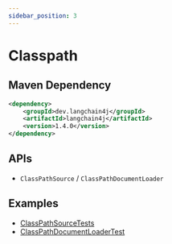 ```yaml
---
sidebar_position: 3
---
```


# Classpath

## Maven Dependency

```xml
<dependency>
    <groupId>dev.langchain4j</groupId>
    <artifactId>langchain4j</artifactId>
    <version>1.4.0</version>
</dependency>
```


## APIs

- `ClassPathSource` / `ClassPathDocumentLoader`

## Examples

- [ClassPathSourceTests](https://github.com/langchain4j/langchain4j/blob/main/langchain4j/src/test/java/dev/langchain4j/data/document/source/ClassPathSourceTests.java)
- [ClassPathDocumentLoaderTest](https://github.com/langchain4j/langchain4j/blob/main/langchain4j/src/test/java/dev/langchain4j/data/document/loader/ClassPathDocumentLoaderTest.java)
